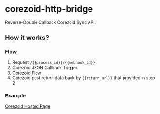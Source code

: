 # corezoid-http-bridge
Reverse-Double Callback Corezoid Sync API.

## How it works?
### Flow
1. Request `/{{process_id}}/{{webhook_id}}`
2. Corezoid JSON Callback Trigger
3. Corezoid Flow
4. Corezoid post return data back by `{{return_url}}` that provided in step 2
### Example 
[Corezoid Hosted Page](https://corezoid-ssr-demo.herokuapp.com/779994/91adf00a06b602c1b883dd661e02c783f7b4f3b8/)

